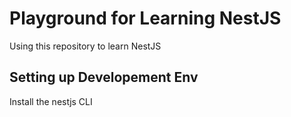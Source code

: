 # Playground for Learning NestJS

Using this repository to learn NestJS

## Setting up Developement Env

Install the nestjs CLI


